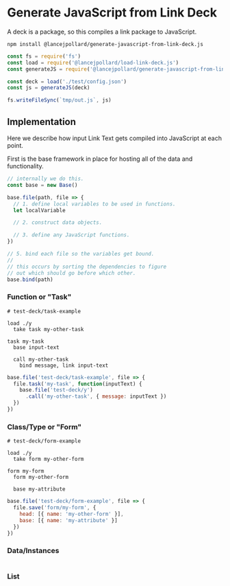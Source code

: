 
# Generate JavaScript from Link Deck

A deck is a package, so this compiles a link package to JavaScript.

```
npm install @lancejpollard/generate-javascript-from-link-deck.js
```

```js
const fs = require('fs')
const load = require('@lancejpollard/load-link-deck.js')
const generateJS = require('@lancejpollard/generate-javascript-from-link-deck.js')

const deck = load('./test/config.json')
const js = generateJS(deck)

fs.writeFileSync(`tmp/out.js`, js)
```

## Implementation

Here we describe how input Link Text gets compiled into JavaScript at each point.

First is the base framework in place for hosting all of the data and functionality.

```js
// internally we do this.
const base = new Base()

base.file(path, file => {
  // 1. define local variables to be used in functions.
  let localVariable

  // 2. construct data objects.

  // 3. define any JavaScript functions.
})

// 5. bind each file so the variables get bound.
//
// this occurs by sorting the dependencies to figure
// out which should go before which other.
base.bind(path)
```

### Function or "Task"

```
# test-deck/task-example

load ./y
  take task my-other-task

task my-task
  base input-text

  call my-other-task
    bind message, link input-text
```

```js
base.file('test-deck/task-example', file => {
  file.task('my-task', function(inputText) {
    base.file('test-deck/y')
      .call('my-other-task', { message: inputText })
  })
})
```

### Class/Type or "Form"

```
# test-deck/form-example

load ./y
  take form my-other-form

form my-form
  form my-other-form

  base my-attribute
```

```js
base.file('test-deck/form-example', file => {
  file.save('form/my-form', {
    head: [{ name: 'my-other-form' }],
    base: [{ name: 'my-attribute' }]
  })
})
```

### Data/Instances

```

```

### List
